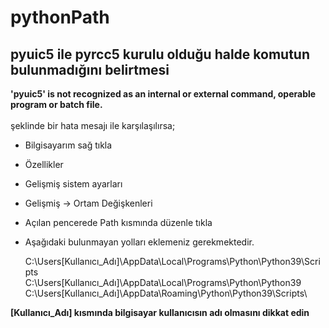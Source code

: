 # pythonPath

## pyuic5 ile pyrcc5 kurulu olduğu halde komutun bulunmadığını belirtmesi

**'pyuic5' is not recognized as an internal or external command, operable program or batch file.** 
<br/><br/>şeklinde bir hata mesajı ile karşılaşılırsa;<br/>
- Bilgisayarım sağ tıkla
- Özellikler
- Gelişmiş sistem ayarları
- Gelişmiş -> Ortam Değişkenleri
- Açılan pencerede Path kısmında düzenle tıkla 
- Aşağıdaki bulunmayan yolları eklemeniz gerekmektedir.

    C:\Users\[Kullanıcı_Adı]\AppData\Local\Programs\Python\Python39\Scripts\
    C:\Users\[Kullanıcı_Adı]\AppData\Local\Programs\Python\Python39\
    C:\Users\[Kullanıcı_Adı]\AppData\Roaming\Python\Python39\Scripts\


**[Kullanıcı_Adı] kısmında bilgisayar kullanıcısın adı olmasını dikkat edin**
